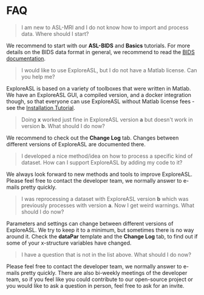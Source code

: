 
# FAQ

> I am new to ASL-MRI and I do not know how to import and process data. Where should I start?

We recommend to start with our **ASL-BIDS** and **Basics** tutorials. For more details on the BIDS data format in general, we recommend to read the [BIDS documentation](https://bids-specification.readthedocs.io/en/stable/).

> I would like to use ExploreASL, but I do not have a Matlab license. Can you help me?

ExploreASL is based on a variety of toolboxes that were written in Matlab. We have an ExploreASL GUI, a compiled version, and a docker integration though, so that everyone can use ExploreASL without Matlab license fees - see the [Installation Tutorial](./Tutorials-Installation/).

> Doing **x** worked just fine in ExploreASL version **a** but doesn't work in version **b**. What should I do now?

We recommend to check out the **Change Log** tab. Changes between different versions of ExploreASL are documented there.

> I developed a nice method/idea on how to process a specific kind of dataset. How can I support ExploreASL by adding my code to it?

We always look forward to new methods and tools to improve ExploreASL. Please feel free to contact the developer team, we normally answer to e-mails pretty quickly.

> I was reprocessing a dataset with ExploreASL version **b** which was previously processes with version **a**. Now I get weird warnings. What should I do now?

Parameters and settings can change between different versions of ExploreASL. We try to keep it to a minimum, but sometimes there is no way around it. Check the **dataPar** template and the **Change Log** tab, to find out if some of your x-structure variables have changed.

> I have a question that is not in the list above. What should I do now?

Please feel free to contact the developer team, we normally answer to e-mails pretty quickly. There are also bi-weekly meetings of the developer team, so if you feel like you could contribute to our open-source project or you would like to ask a question in person, feel free to ask for an invite.




